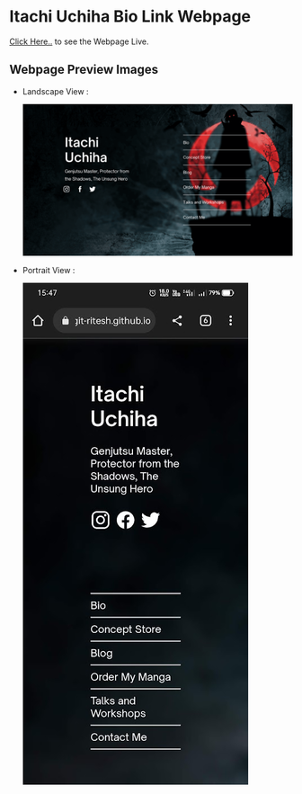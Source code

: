 # Itachi Uchiha Bio Link Webpage
[Click Here..](https://git-ritesh.github.io/Itachi-Uchiha-Bio-Link-Webpage/) to see the Webpage Live. 

## Webpage Preview Images

- Landscape View :

  ![webpage preview image](img/Landscape%20View.png)

- Portrait View :

  ![portrait view of webpage](img/Portrait%20View.jpg)



